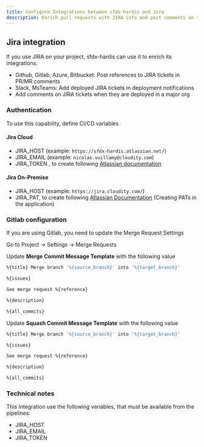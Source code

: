 ```yaml
---
title: Configure Integrations between sfdx-hardis and Jira
description: Enrich pull requests with JIRA info and post comments on tickets when they are deployed to a Salesforce org
---
```

<!-- markdownlint-disable MD013 -->

## Jira integration

If you use JIRA on your project, sfdx-hardis can use it to enrich its integrations:

- Github, Gitlab, Azure, Bitbucket: Post references to JIRA tickets in PR/MR comments
- Slack, MsTeams: Add deployed JIRA tickets in deployment notifications
- Add comments on JIRA tickets when they are deployed in a major org

### Authentication

To use this capability, define CI/CD variables

#### Jira Cloud

- JIRA_HOST (example: `https://sfdx-hardis.atlassian.net/`)
- JIRA_EMAIL (example: `nicolas.vuillamy@cloudity.com`)
- JIRA_TOKEN , to create following [Atlassian documentation](https://support.atlassian.com/atlassian-account/docs/manage-api-tokens-for-your-atlassian-account/)

#### Jira On-Premise

- JIRA_HOST (example: `https://jira.cloudity.com/`)
- JIRA_PAT, to create following [Atlassian Documentation](https://confluence.atlassian.com/enterprise/using-personal-access-tokens-1026032365.html) (Creating PATs in the application)

### Gitlab configuration

If you are using Gitlab, you need to update the Merge Request Settings

Go to Project -> Settings -> Merge Requests

Update **Merge Commit Message Template** with the following value

```sh
%{title} Merge branch '%{source_branch}' into '%{target_branch}'

%{issues}

See merge request %{reference}

%{description}

%{all_commits}
```

Update **Squash Commit Message Template** with the following value

```sh
%{title} Merge branch '%{source_branch}' into '%{target_branch}'

%{issues}

See merge request %{reference}

%{description}

%{all_commits}
```

### Technical notes

This integration use the following variables, that must be available from the pipelines:
- JIRA_HOST
- JIRA_EMAIL
- JIRA_TOKEN
